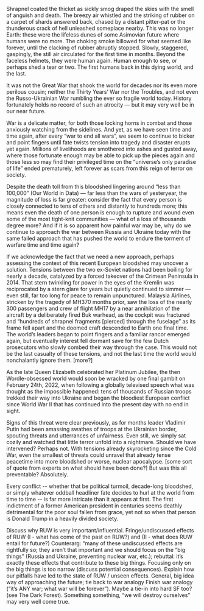 Shrapnel coated the thicket as sickly smog draped the skies with the smell of anguish and death. The breezy air whistled and the striking of rubber on a carpet of shards answered back, chased by a distant pitter-pat or the thunderous crack of hell unleashed someplace nearby. This was no longer Earth: these were the lifeless dunes of some Asimovian future where humans were no more. The choking smoke billowed for what seemed like forever, until the clacking of rubber abruptly stopped. Slowly, staggered, gaspingly, the still air circulated for the first time in months. Beyond the faceless helmets, they were human again. Human enough to see, or perhaps shed a tear or two. The first humans back in this dying world, and the last. 

It was not the Great War that shook the world for decades nor its even more perilous cousin; neither the Thirty Years’ War nor the Troubles, and not even the Russo-Ukrainian War rumbling the ever so fragile world today. History fortunately holds no record of such an atrocity — but it may very well be in our near future.

War is a delicate matter, for both those locking horns in combat and those anxiously watching from the sidelines. And yet, as we have seen time and time again, after every “war to end all wars”, we seem to continue to bicker and point fingers until fate twists tension into tragedy and disaster erupts yet again. Millions of livelihoods are smothered into ashes and gusted away, where those fortunate enough may be able to pick up the pieces again and those less so may find their privileged time on the “universe’s only paradise of life” ended prematurely, left forever as scars from this reign of terror on society. 

Despite the death toll from this bloodshed lingering around “less than 100,000” (Our World in Data) — far less than the wars of yesteryear, the magnitude of loss is far greater: consider the fact that every person is closely connected to tens of others and distantly to hundreds more; this means even the death of one person is enough to rupture and wound even some of the most tight-knit communities — what of a loss of thousands degree more? And if it is so apparent how painful war may be, why do we continue to approach the war between Russia and Ukraine today with the same failed approach that has pushed the world to endure the torment of warfare time and time again?

If we acknowledge the fact that we need a new approach, perhaps assessing the context of this recent European bloodshed may uncover a solution. Tensions between the two ex-Soviet nations had been boiling for nearly a decade, catalyzed by a forced takeover of the Crimean Peninsula in 2014. That stern twinkling for power in the eyes of the Kremlin was reciprocated by a stern glare for years but quietly continued to simmer — even still, far too long for peace to remain unpunctured. Malaysia Airlines, stricken by the tragedy of MH370 months prior, saw the loss of the nearly 300 passengers and crew of flight MH17 by a near annihilation of the aircraft by a deliberately fired Buk warhead, as the cockpit was fractured and “hundreds of shrapnel fragments [pierced] through the fuselage” as its frame fell apart and the doomed craft descended to Earth one final time. The world’s leaders began to point fingers and a familiar rancor emerged again, but eventually interest fell dormant save for the few Dutch prosecutors who slowly combed their way through the case. This would not be the last casualty of these tensions, and not the last time the world would nonchalantly ignore them. [more?] 

As the late Queen Elizabeth celebrated her Platinum Jubilee, the then Wordle-obsessed world would soon be wracked by one final gambit on February 24th, 2022, when following a globally televised speech what was thought as the impossible happened: tens of thousands of Russian troops trekked their way into Ukraine and began the bloodiest European conflict since World War II that has continued into the present day with no end in sight. 

Signs of this threat were clear previously, as for months leader Vladimir Putin had been amassing swathes of troops at the Ukrainian border, spouting threats and utterrances of unfairness. Even still, we simply sat cozily and watched that little terror unfold into a nightmare. Should we have intervened? Perhaps not. With tensions already skyrocketing since the Cold War, even the smallest of threats could unravel that already tense peacetime into more bloodshed or worse, nuclear apocalypse. [some sort of quote from experts on what should have been done?] But was this all preventable? Absolutely.



Every conflict -- whether that be political turmoil, decade-long bloodshed, or simply whatever oddball headliner fate decides to hurl at the world from time to time -- is far more intricate than it appears at first. The first indictment of a former American president in centuries seems deathly detrimental for the poor soul fallen from grace, yet not so when that person is Donald Trump in a heavily divided society. 



Discuss why RUW is very important/influential.
Fringe/undiscussed effects of RUW
(I - what has come of the past on RUW?) and (II - what does RUW entail for future?)
Counterarg: “many of these undiscussed effects are rightfully so; they aren’t that important and we should focus on the “big things” (Russia and Ukraine, preventing nuclear war, etc.); rebuttal: it’s exactly these effects that contribute to these big things. Focusing only on the big things is too narrow (discuss potential consequences).
Explain how our pitfalls have led to the state of RUW / unseen effects.
General, big idea way of approaching the future; tie back to war analogy
Finish war analogy (“it’s ANY war; what war will be forever”). Maybe a tie-in into hard SF too? (see The Dark Forest). Something something, “we will destroy ourselves” may very well come true.

